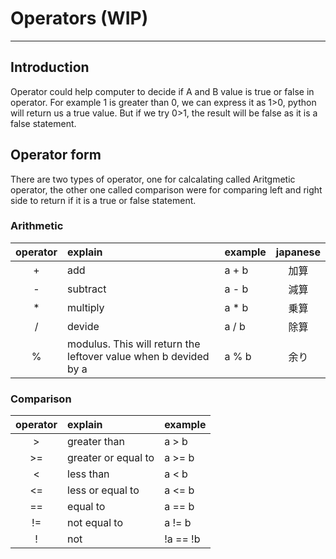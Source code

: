 # Operators (WIP)
<script type="text/x-thebe-config"> 
  {
      requestKernel: true,
      mountActivateWidget: true,
      mountStatusWidget: true,
      binderOptions: {
      repo: "brianlihk/requirements",
      },
  }
</script>

<script src="https://unpkg.com/thebe@latest/lib/index.js"></script>

<div class="thebe-activate"></div>
<div class="thebe-status"></div>

---
## Introduction
Operator could help computer to decide if A and B value is true or false in operator.
For example 1 is greater than 0, we can express it as 1>0, python will return us a true value. But if we try 0>1, the result will be false as it is a false statement.

## Operator form
There are two types of operator, one for calcalating called Aritgmetic operator, the other one called comparison were for comparing left and right side to return if it is a true or false statement.

### Arithmetic
| operator | explain | example | japanese |
| :------: | :------ | :------ | :------: |
| + | add | a + b | 加算 |
| - | subtract | a - b | 減算 |
| * | multiply | a * b | 乗算 |
| / | devide | a / b | 除算 |
| % | modulus. This will return the leftover value when b devided by a | a % b | 余り |
### Comparison
| operator | explain | example |
| :------: | :------ | :------ |
| > | greater than | a > b |
| >= | greater or equal to | a >= b|
| < | less than | a < b |
| <= | less or equal to | a <= b |
| == | equal to | a == b |
| != | not equal to | a != b |
| ! | not | !a == !b |




